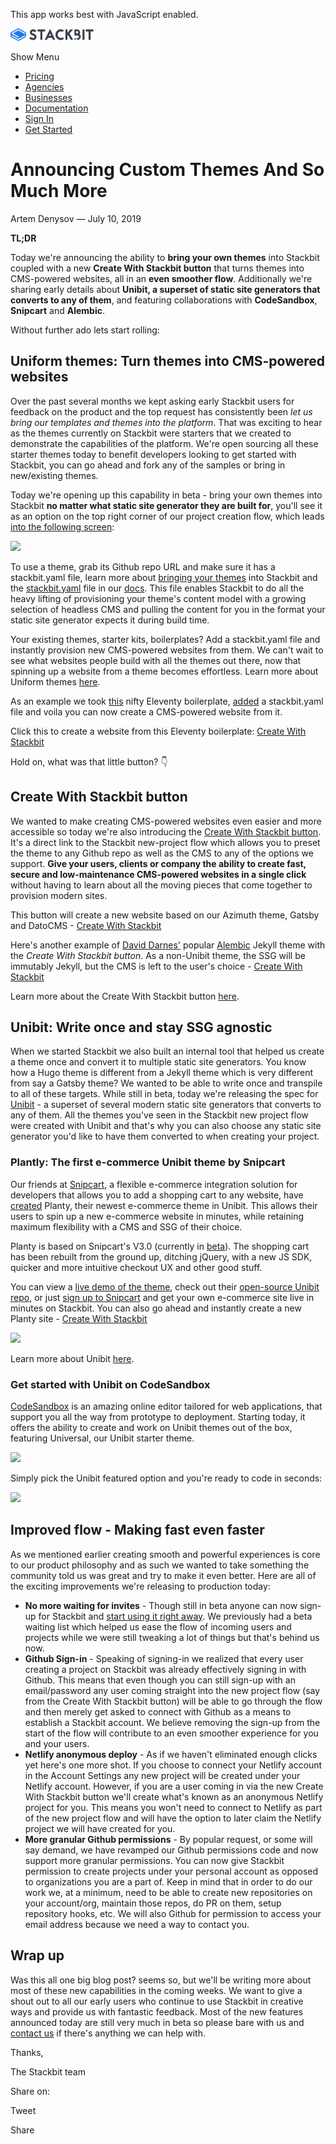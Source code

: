 This app works best with JavaScript enabled.

<a href="/" class="masthead-logo"><img src="/images/logo_alt.svg" alt="Stackbit logo" width="133" height="20" /></a>

<span class="screen-reader-text">Show Menu</span><span class="masthead-menu-icon" aria-hidden="true"></span>

-   [Pricing](/pricing)
-   [Agencies](/agencies)
-   [Businesses](/businesses)
-   [Documentation](https://www.stackbit.com/docs/)
-   [Sign In](https://app.stackbit.com/)
-   <a href="https://app.stackbit.com/create" class="button-component button-component-theme-accent button-component-hollow"><span>Get Started</span></a>

Announcing Custom Themes And So Much More
=========================================

Artem Denysov — July 10, 2019

**TL;DR**

Today we're announcing the ability to **bring your own themes** into Stackbit coupled with a new **Create With Stackbit button** that turns themes into CMS-powered websites, all in an **even smoother flow**. Additionally we're sharing early details about **Unibit, a superset of static site generators that converts to any of them**, and featuring collaborations with **CodeSandbox**, **Snipcart** and **Alembic**.

Without further ado lets start rolling:

Uniform themes: Turn themes into CMS-powered websites
-----------------------------------------------------

Over the past several months we kept asking early Stackbit users for feedback on the product and the top request has consistently been *let us bring our templates and themes into the platform*. That was exciting to hear as the themes currently on Stackbit were starters that we created to demonstrate the capabilities of the platform. We're open sourcing all these starter themes today to benefit developers looking to get started with Stackbit, you can go ahead and fork any of the samples or bring in new/existing themes.

Today we're opening up this capability in beta - bring your own themes into Stackbit **no matter what static site generator they are built for**, you'll see it as an option on the top right corner of our project creation flow, which leads [into the following screen](https://app.stackbit.com/create?theme=custom):

![](/images/1562722446-custom-theme-in-app.png)

To use a theme, grab its Github repo URL and make sure it has a stackbit.yaml file, learn more about [bringing your themes](https://docs.stackbit.com/uniform/) into Stackbit and the [stackbit.yaml](https://docs.stackbit.com/uniform/stackbit-yaml/) file in our [docs](https://docs.stackbit.com/). This file enables Stackbit to do all the heavy lifting of provisioning your theme's content model with a growing selection of headless CMS and pulling the content for you in the format your static site generator expects it during build time.

Your existing themes, starter kits, boilerplates? Add a stackbit.yaml file and instantly provision new CMS-powered websites from them. We can't wait to see what websites people build with all the themes out there, now that spinning up a website from a theme becomes effortless. Learn more about Uniform themes [here](https://docs.stackbit.com/uniform/).

As an example we took [this](https://github.com/danurbanowicz/eleventy-netlify-boilerplate) nifty Eleventy boilerplate, [added](https://github.com/stackbithq/eleventy-netlify-boilerplate/commit/a8c5b3214d5aa5abe5f3ae5f0b14d3b235b9550f) a stackbit.yaml file and voila you can now create a CMS-powered website from it.

Click this to create a website from this Eleventy boilerplate: <a href="https://app.stackbit.com/create?theme=https://github.com/stackbithq/eleventy-netlify-boilerplate" class="button stackbit">Create With Stackbit</a>

Hold on, what was that little button? 👇

Create With Stackbit button
---------------------------

We wanted to make creating CMS-powered websites even easier and more accessible so today we're also introducing the [Create With Stackbit button](https://docs.stackbit.com/create-with-stackbit/). It's a direct link to the Stackbit new-project flow which allows you to preset the theme to any Github repo as well as the CMS to any of the options we support. **Give your users, clients or company the ability to create fast, secure and low-maintenance CMS-powered websites in a single click** without having to learn about all the moving pieces that come together to provision modern sites.

This button will create a new website based on our Azimuth theme, Gatsby and DatoCMS - <a href="https://app.stackbit.com/create?theme=https://github.com/stackbithq/stackbit-theme-azimuth&amp;ssg=gatsby&amp;cms=datocms" class="button stackbit">Create With Stackbit</a>

Here's another example of [David Darnes'](https://darn.es/) popular [Alembic](https://github.com/daviddarnes/alembic-stackbit-kit) Jekyll theme with the *Create With Stackbit button*. As a non-Unibit theme, the SSG will be immutably Jekyll, but the CMS is left to the user's choice - <a href="https://app.stackbit.com/create?theme=https://github.com/daviddarnes/alembic-stackbit-kit" class="button stackbit">Create With Stackbit</a>

Learn more about the Create With Stackbit button [here](https://docs.stackbit.com/create-with-stackbit/).

Unibit: Write once and stay SSG agnostic
----------------------------------------

When we started Stackbit we also built an internal tool that helped us create a theme once and convert it to multiple static site generators. You know how a Hugo theme is different from a Jekyll theme which is very different from say a Gatsby theme? We wanted to be able to write once and transpile to all of these targets. While still in beta, today we're releasing the spec for [Unibit](https://docs.stackbit.com/unibit/) - a superset of several modern static site generators that converts to any of them. All the themes you've seen in the Stackbit new project flow were created with Unibit and that's why you can also choose any static site generator you'd like to have them converted to when creating your project.

### Plantly: The first e-commerce Unibit theme by Snipcart

Our friends at [Snipcart](https://snipcart.com/?utm_source=stackbit&utm_medium=referral&utm_campaign=stackbit), a flexible e-commerce integration solution for developers that allows you to add a shopping cart to any website, have [created](https://snipcart.com/blog/stackbit) Planty, their newest e-commerce theme in Unibit. This allows their users to spin up a new e-commerce website in minutes, while retaining maximum flexibility with a CMS and SSG of their choice.

Planty is based on Snipcart's V3.0 (currently in [beta](https://snipcart-docs-v3.netlify.com/)). The shopping cart has been rebuilt from the ground up, ditching jQuery, with a new JS SDK, quicker and more intuitive checkout UX and other good stuff.

You can view a [live demo of the theme](https://stackbit-theme-planty.netlify.com/#/), check out their [open-source Unibit repo](https://github.com/snipcart/stackbit-theme-planty), or just [sign up to Snipcart](https://snipcart.com/?utm_source=stackbit&utm_medium=referral&utm_campaign=stackbit) and get your own e-commerce site live in minutes on Stackbit. You can also go ahead and instantly create a new Planty site - <a href="https://app.stackbit.com/create?theme=https://github.com/snipcart/stackbit-theme-planty" class="button stackbit">Create With Stackbit</a>

![](/images/1562722468-planty-theme.png)

Learn more about Unibit [here](https://docs.stackbit.com/unibit/).

### Get started with Unibit on CodeSandbox

[CodeSandbox](https://codesandbox.io/s/) is an amazing online editor tailored for web applications, that support you all the way from prototype to deployment. Starting today, it offers the ability to create and work on Unibit themes out of the box, featuring Universal, our Unibit starter theme.

![](/images/1562722503-csb-unibit-1.png)

Simply pick the Unibit featured option and you're ready to code in seconds:

![](/images/1562722513-csb-unibit-2.png)

Improved flow - Making fast even faster
---------------------------------------

As we mentioned earlier creating smooth and powerful experiences is core to our product philosophy and as such we wanted to take something the community told us was great and try to make it even better. Here are all of the exciting improvements we're releasing to production today:

-   **No more waiting for invites** - Though still in beta anyone can now sign-up for Stackbit and [start using it right away](https://app.stackbit.com/create). We previously had a beta waiting list which helped us ease the flow of incoming users and projects while we were still tweaking a lot of things but that's behind us now.
-   **Github Sign-in** - Speaking of signing-in we realized that every user creating a project on Stackbit was already effectively signing in with Github. This means that even though you can still sign-up with an email/password any user coming straight into the new project flow (say from the Create With Stackbit button) will be able to go through the flow and then merely get asked to connect with Github as a means to establish a Stackbit account. We believe removing the sign-up from the start of the flow will contribute to an even smoother experience for you and your users.
-   **Netlify anonymous deploy** - As if we haven't eliminated enough clicks yet here's one more shot. If you choose to connect your Netlify account in the Account Settings any new project will be created under your Netlify account. However, if you are a user coming in via the new Create With Stackbit button we'll create what's known as an anonymous Netlify project for you. This means you won't need to connect to Netlify as part of the new project flow and will have the option to later claim the Netlify project we will have created for you.
-   **More granular Github permissions** - By popular request, or some will say demand, we have revamped our Github permissions code and now support more granular permissions. You can now give Stackbit permission to create projects under your personal account as opposed to organizations you are a part of. Keep in mind that in order to do our work we, at a minimum, need to be able to create new repositories on your account/org, maintain those repos, do PR on them, setup repository hooks, etc. We will also Github for permission to access your email address because we need a way to contact you.

Wrap up
-------

Was this all one big blog post? seems so, but we'll be writing more about most of these new capabilities in the coming weeks. We want to give a shout out to all our early users who continue to use Stackbit in creative ways and provide us with fantastic feedback. Most of the new features announced today are still very much in beta so please bare with us and [contact us](/contact) if there's anything we can help with.

Thanks,

The Stackbit team

<span class="post-share-title">Share on:</span>

Tweet

Share













<!-- -->



<!-- -->








